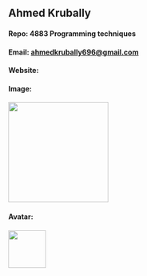 ## Ahmed Krubally
#### Repo: 4883 Programming techniques 
#### Email: ahmedkrubally696@gmail.com
#### Website:
#### Image:
<img src="https://scontent-dfw5-1.cdninstagram.com/v/t39.30808-6/373724663_17912884313795917_4956133224212771871_n.jpg?stp=dst-jpg_e35_p1080x1080_sh0.08&_nc_ht=scontent-dfw5-1.cdninstagram.com&_nc_cat=101&_nc_ohc=4IXWBM_Qs50AX9HzPSU&edm=AOQ1c0wAAAAA&ccb=7-5&oh=00_AfAq0fusbtL7IhW1SIS2_iDvPbBSwxKXz7LrhVH-pGuOsw&oe=64FAE978&_nc_sid=8b3546" width="200">

#### Avatar:
<img src="https://scontent-dfw5-1.cdninstagram.com/v/t39.30808-6/370310056_17912027972795917_7551866368838725281_n.jpg?stp=dst-jpg_e35_p1080x1080_sh0.08&_nc_ht=scontent-dfw5-1.cdninstagram.com&_nc_cat=101&_nc_ohc=ehiYs4S2F7MAX99oCGB&edm=AOQ1c0wAAAAA&ccb=7-5&oh=00_AfCXCBsj7qGwQhV5y6erpVLhPhbWEi8xV4-u-pmKM5DNQQ&oe=64FA4FE2&_nc_sid=8b3546" width="75">
